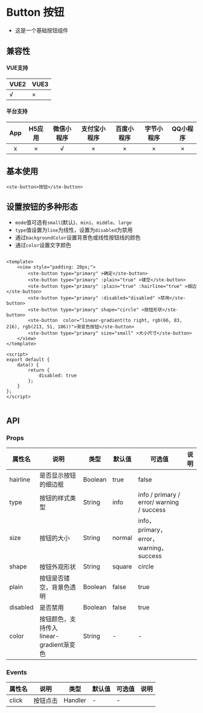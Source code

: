 # Button 按钮
- 这是一个基础按钮组件

## 兼容性
#### VUE支持 
|VUE2        | VUE3        |
|---        |---        |
|√                | ×                |
#### 平台支持
|App|H5应用	|微信小程序	|支付宝小程序	|百度小程序	|字节小程序	|QQ小程序	|
|:-:|:-:	|:-:		|:-:			|:-:		|:-:		|:-:		|
|x	|×		|√			|×				|×			|×			|×			|


## 基本使用

```
<ste-button>按钮</ste-button>
```

## 设置按钮的多种形态
- ```mode```值可选有```small```(默认)、```mini```、```middle```、```large```
- ```type```值设置为```line```为线性，设置为```disabled```为禁用
- 通过```backgroundColor```设置背景色或线性按钮线的颜色
- 通过```color```设置文字颜色
```

<template>
	<view style="padding: 20px;">
		<ste-button type="primary" >确定</ste-button>
		<ste-button type="primary" :plain="true" >镂空</ste-button>
		<ste-button type="primary" :plain="true" :hairline="true" >细边</ste-button>
		<ste-button type="primary" :disabled="disabled" >禁用</ste-button>
		<ste-button type="primary" shape="circle" >按钮形状</ste-button>
		<ste-button  color="linear-gradient(to right, rgb(66, 83, 216), rgb(213, 51, 186))">渐变色按钮</ste-button>
		<ste-button type="primary" size="small" >大小尺寸</ste-button>
	</view>
</template>

<script>
export default {
	data() {
		return {
			disabled: true
		};
	}
};
</script>


```

## API
### Props
| 属性名	| 说明									|类型			|默认值		| 可选值										|说明			|
| ------	| -----------							|	-----------	|-----------|-----------								|	---------	|
| hairline	|是否显示按钮的细边框						|Boolean		|true		|false										|				|
| type		|按钮的样式类型							|String			|info		|info / primary / error/ warning / success	|				|
| size		|按钮的大小								|String			|normal		|info，primary，error，warning，success		|				|
| shape		|按钮外观形状							|String			|square		|	circle									|				|
| plain		|按钮是否镂空，背景色透明					|Boolean		|false		|true										|				|
| disabled	|是否禁用								|Boolean		|false		|true										|				|
| color		|按钮颜色，支持传入linear-gradient渐变色	|String			|-			|-											|				|

### Events
| 属性名| 说明			|类型			|默认值		| 可选值		|说明			|
| ------| -----------	|	-----------	|-----------|-----------|	---------	|
| click	|按钮点击		|Handler		|-			|-			|				|